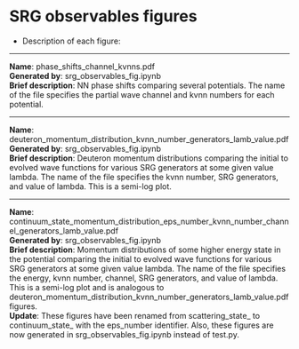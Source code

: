 # SRG observables figures


* Description of each figure:


____________________________________________________________________________________________________________________________
__Name__: phase_shifts_channel_kvnns.pdf<br/>
__Generated by__: srg_observables_fig.ipynb<br/>
__Brief description__: NN phase shifts comparing several potentials. The name of the file specifies the partial wave channel and kvnn numbers for each potential.<br/>

____________________________________________________________________________________________________________________________
__Name__: deuteron_momentum_distribution_kvnn_number_generators_lamb_value.pdf<br/>
__Generated by__: srg_observables_fig.ipynb<br/>
__Brief description__: Deuteron momentum distributions comparing the initial to evolved wave functions for various SRG generators at some given value lambda. The name of the file specifies the kvnn number, SRG generators, and value of lambda. This is a semi-log plot.<br/>

____________________________________________________________________________________________________________________________
__Name__: continuum_state_momentum_distribution_eps_number_kvnn_number_channel_generators_lamb_value.pdf<br/>
__Generated by__: srg_observables_fig.ipynb<br/>
__Brief description__: Momentum distributions of some higher energy state in the potential comparing the initial to evolved wave functions for various SRG generators at some given value lambda. The name of the file specifies the energy, kvnn number, channel, SRG generators, and value of lambda. This is a semi-log plot and is analogous to deuteron_momentum_distribution_kvnn_number_generators_lamb_value.pdf figures.</br>
__Update__: These figures have been renamed from scattering_state_ to continuum_state_ with the eps_number identifier. Also, these figures are now generated in srg_observables_fig.ipynb instead of test.py.<br/>